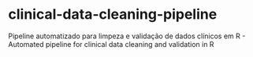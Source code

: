 # clinical-data-cleaning-pipeline
Pipeline automatizado para limpeza e validação de dados clínicos em R - Automated pipeline for clinical data cleaning and validation in R
